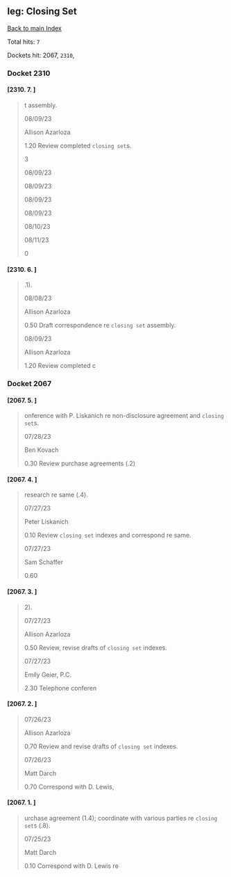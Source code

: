 
## leg: Closing Set

[Back to main Index](README.md)

Total hits: `7`

Dockets hit: 2067, `2310`, 

### Docket 2310

#### [2310. 7. ]
> t assembly.
> 
> 08/09/23
> 
> Allison Azarloza
> 
> 1.20 Review completed `closing set`s.
> 
> 3
> 
> 08/09/23
> 
> 08/09/23
> 
> 08/09/23
> 
> 08/09/23
> 
> 08/10/23
> 
> 08/11/23
> 
> 0

#### [2310. 6. ]
> .1\).
> 
> 08/08/23
> 
> Allison Azarloza
> 
> 0.50 Draft correspondence re `closing set` assembly.
> 
> 08/09/23
> 
> Allison Azarloza
> 
> 1.20 Review completed c

### Docket 2067

#### [2067. 5. ]
> onference with P. Liskanich re non-disclosure agreement and `closing set`s.
> 
> 07/28/23
> 
> Ben Kovach
> 
> 0.30 Review purchase agreements \(.2\)

#### [2067. 4. ]
> research re same \(.4\).
> 
> 07/27/23
> 
> Peter Liskanich
> 
> 0.10 Review `closing set` indexes and correspond re same.
> 
> 07/27/23
> 
> Sam Schaffer
> 
> 0.60

#### [2067. 3. ]
> 2\).
> 
> 07/27/23
> 
> Allison Azarloza
> 
> 0.50 Review, revise drafts of `closing set` indexes.
> 
> 07/27/23
> 
> Emily Geier, P.C.
> 
> 2.30 Telephone conferen

#### [2067. 2. ]
> 
> 
> 07/26/23
> 
> Allison Azarloza
> 
> 0.70 Review and revise drafts of `closing set` indexes.
> 
> 07/26/23
> 
> Matt Darch
> 
> 0.70 Correspond with D. Lewis,

#### [2067. 1. ]
> urchase agreement \(1.4\); coordinate with various parties re `closing set`s \(.8\).
> 
> 07/25/23
> 
> Matt Darch
> 
> 0.10 Correspond with D. Lewis re

